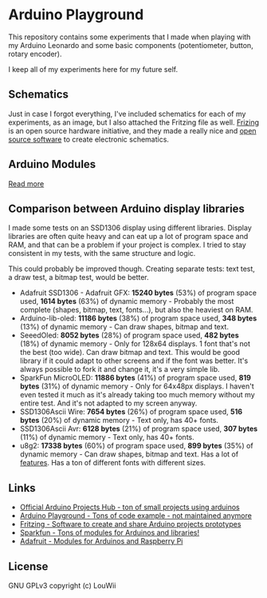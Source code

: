 # Arduino Playground

This repository contains some experiments that I made when playing with my Arduino Leonardo and some basic components (potentiometer, button, rotary encoder).

I keep all of my experiments here for my future self.

## Schematics

Just in case I forgot everything, I've included schematics for each of my experiments, as an image, but I also attached the Fritzing file as well. [Frizing](http://www.fritzing.org/) is an open source hardware initiative, and they made a really nice and [open source software](https://github.com/fritzing/fritzing-app) to create electronic schematics.

## Arduino Modules

[Read more](MODULES.md)

## Comparison between Arduino display libraries

I made some tests on an SSD1306 display using different libraries. Display libraries are often quite heavy and can eat up a lot of program space and RAM, and that can be a problem if your project is complex. I tried to stay consistent in my tests, with the same structure and logic.

This could probably be improved though. Creating separate tests: text test, a draw test, a bitmap test, would be better.

* Adafruit SSD1306 - Adafruit GFX: **15240 bytes** (53%) of program space used, **1614 bytes** (63%) of dynamic memory - Probably the most complete (shapes, bitmap, text, fonts...), but also the heaviest on RAM.
* Arduino-lib-oled: **11186 bytes** (38%) of program space used, **348 bytes** (13%) of dynamic memory - Can draw shapes, bitmap and text.
* SeeedOled: **8052 bytes** (28%) of program space used, **482 bytes** (18%) of dynamic memory - Only for 128x64 displays. 1 font that's not the best (too wide). Can draw bitmap and text. This would be good library if it could adapt to other screens and if the font was better. It's always possible to fork it and change it, it's a very simple lib.
* SparkFun MicroOLED: **11886 bytes** (41%) of program space used, **819 bytes** (31%) of dynamic memory - Only for 64x48px displays. I haven't even tested it much as it's already taking too much memory without my entire test. And it's not adapted to my screen anyway.
* SSD1306Ascii Wire: **7654 bytes** (26%) of program space used, **516 bytes** (20%) of dynamic memory - Text only, has 40+ fonts.
* SSD1306Ascii Avr: **6128 bytes** (21%) of program space used, **307 bytes** (11%) of dynamic memory - Text only, has 40+ fonts.
* u8g2: **17338 bytes** (60%) of program space used, **899 bytes** (35%) of dynamic memory - Can draw shapes, bitmap and text. Has a lot of [features](https://github.com/olikraus/u8g2/wiki/u8g2reference). Has a ton of different fonts with different sizes.

## Links

* [Official Arduino Projects Hub - ton of small projects using arduinos](https://create.arduino.cc/projecthub)
* [Arduino Playground - Tons of code example - not maintained anymore](https://playground.arduino.cc)
* [Fritzing - Software to create and share Arduino projects prototypes](http://fritzing.org)
* [Sparkfun - Tons of modules for Arduinos and libraries!](https://www.sparkfun.com/categories)
* [Adafruit - Modules for Arduinos and Raspberry Pi](https://www.adafruit.com/)

## License

GNU GPLv3 copyright (c) LouWii